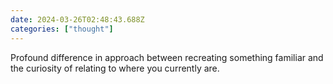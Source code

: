 ```yaml
---
date: 2024-03-26T02:48:43.688Z
categories: ["thought"]
---
```

Profound difference in approach between recreating something familiar and the curiosity of relating to where you currently are.
